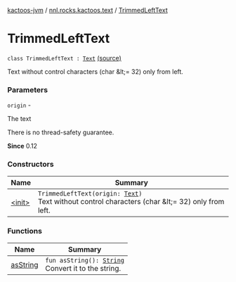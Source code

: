 [kactoos-jvm](../../index.md) / [nnl.rocks.kactoos.text](../index.md) / [TrimmedLeftText](./index.md)

# TrimmedLeftText

`class TrimmedLeftText : `[`Text`](../../nnl.rocks.kactoos/-text/index.md) [(source)](https://github.com/neonailol/kactoos/blob/master/kactoos-jvm/src/main/kotlin/nnl/rocks/kactoos/text/TrimmedLeftText.kt#L18)

Text without control characters (char &amp;lt;= 32) only from left.

### Parameters

`origin` -

The text




There is no thread-safety guarantee.




**Since**
0.12

### Constructors

| Name | Summary |
|---|---|
| [&lt;init&gt;](-init-.md) | `TrimmedLeftText(origin: `[`Text`](../../nnl.rocks.kactoos/-text/index.md)`)`<br>Text without control characters (char &amp;lt;= 32) only from left. |

### Functions

| Name | Summary |
|---|---|
| [asString](as-string.md) | `fun asString(): `[`String`](https://kotlinlang.org/api/latest/jvm/stdlib/kotlin/-string/index.html)<br>Convert it to the string. |
